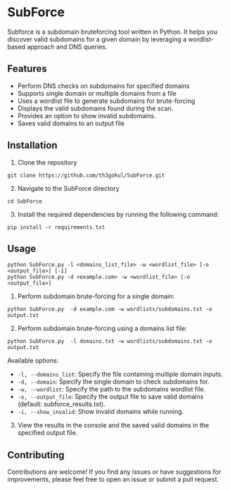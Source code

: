 # SubForce

Subforce is a subdomain bruteforcing tool written in Python. It helps you discover valid subdomains for a given domain by leveraging a wordlist-based approach and DNS queries.

## Features

- Perform DNS checks on subdomains for specified domains
- Supports single domain or multiple domains from a file
- Uses a wordlist file to generate subdomains for brute-forcing
- Displays the valid subdomains found during the scan.
- Provides an option to show invalid subdomains.
- Saves valid domains to an output file

## Installation

1. Clone the repository
```shell
git clone https://github.com/th3gokul/SubForce.git
```
2. Navigate to the SubForce directory
```shell
cd SubForce
```
3. Install the required dependencies by running the following command:
```shell
pip install -r requirements.txt
```

## Usage

```shell
python SubForce.py -l <domains_list_file> -w <wordlist_file> [-o <output_file>] [-i]
python SubForce.py -d <example.com> -w <wordlist_file> [-o <output_file>]
```
1. Perform subdomain brute-forcing for a single domain:
```shell
python SubForce.py  -d example.com -w wordlists/subdomains.txt -o output.txt

```
2. Perform subdomain brute-forcing using a domains list file:
```shell
python SubForce.py  -l domains.txt -w wordlists/subdomains.txt -o output.txt
```

Available options:
- `-l, --domains_list`: Specify the file containing multiple domain inputs.
- `-d, --domain`: Specify the single domain to check subdomains for.
- `-w, --wordlist`: Specify the path to the subdomains wordlist file.
- `-o, --output_file`: Specify the output file to save valid domains (default: subforce_results.txt).
- `-i, --show_invalid`: Show invalid domains while running.



3. View the results in the console and the saved valid domains in the specified output file.

## Contributing

Contributions are welcome! If you find any issues or have suggestions for improvements, please feel free to open an issue or submit a pull request.


